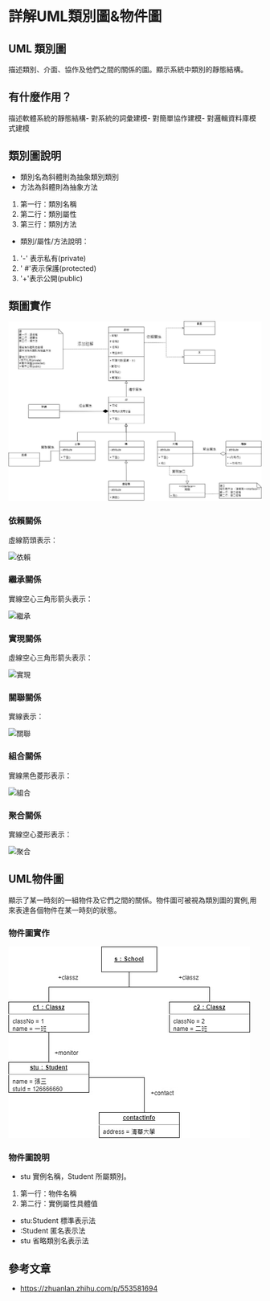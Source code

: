 # **詳解UML類別圖&物件圖**
## UML 類別圖
描述類別、介面、協作及他們之間的關係的圖。顯示系統中類別的靜態結構。
## 有什麼作用？
描述軟體系統的靜態結構- 對系統的詞彙建模- 對簡單協作建模- 對邏輯資料庫模式建模
## 類別圖說明
- 類別名為斜體則為抽象類別類別
- 方法為斜體則為抽象方法

1. 第一行：類別名稱
2. 第二行：類別屬性
3. 第三行：類別方法

- 類別/屬性/方法說明：
1. '-' 表示私有(private)
2. ' #'表示保護(protected)
3. '+'表示公開(public)

## 類圖實作
![image](https://github.com/ycc17/UML_midterm_report/blob/main/%E6%9C%9F%E4%B8%AD%E9%A1%9E%E5%9C%96.jpg)

### 依賴關係
虛線箭頭表示：

<img width="410" alt="依賴" src="https://github.com/ycc17/UML_midterm_report/assets/91513230/70eeccda-f718-425f-8fc0-8f18b48bf757">

### 繼承關係
實線空心三角形箭头表示：

<img width="106" alt="繼承" src="https://github.com/ycc17/UML_midterm_report/assets/91513230/7aa96363-c8ba-48fb-9007-80f838129630">

### 實現關係
虛線空心三角形箭头表示：

<img width="111" alt="實現" src="https://github.com/ycc17/UML_midterm_report/assets/91513230/ec4875f7-4e16-491d-9dc8-0efc11f9c46d">

### 關聯關係
實線表示：

<img width="256" alt="關聯" src="https://github.com/ycc17/UML_midterm_report/assets/91513230/f5946158-88ea-4adb-8a22-5eee6b3c1b00">

### 組合關係
實線黑色菱形表示：

<img width="338" alt="組合" src="https://github.com/ycc17/UML_midterm_report/assets/91513230/133bf85d-ba7a-411b-b76e-9b8d4b2b6c6d">

### 聚合關係
實線空心菱形表示：

<img width="305" alt="聚合" src="https://github.com/ycc17/UML_midterm_report/assets/91513230/65ccddc3-b4e2-4a74-bce3-9372500a0f2c">

## UML物件圖
顯示了某一時刻的一組物件及它們之間的關係。物件圖可被視為類別圖的實例,用來表達各個物件在某一時刻的狀態。

### 物件圖實作
![image](https://github.com/ycc17/UML_midterm_report/blob/main/UML%E5%B0%8D%E8%B1%A1%E5%9C%96.jpg)

### 物件圖說明
* stu 實例名稱，Student 所屬類別。
1. 第一行：物件名稱
2. 第二行：實例屬性具體值
* stu:Student 標準表示法
* :Student 匿名表示法
* stu 省略類別名表示法

## 參考文章
* https://zhuanlan.zhihu.com/p/553581694
